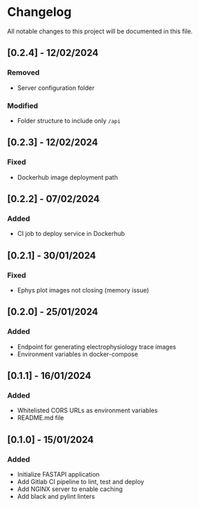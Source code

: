 # Changelog

All notable changes to this project will be documented in this file.


## [0.2.4] - 12/02/2024

### Removed

- Server configuration folder

### Modified

- Folder structure to include only `/api`


## [0.2.3] - 12/02/2024

### Fixed

- Dockerhub image deployment path


## [0.2.2] - 07/02/2024

### Added

- CI job to deploy service in Dockerhub


## [0.2.1] - 30/01/2024

### Fixed

- Ephys plot images not closing (memory issue)

## [0.2.0] - 25/01/2024

### Added

- Endpoint for generating electrophysiology trace images
- Environment variables in docker-compose

## [0.1.1] - 16/01/2024

### Added

- Whitelisted CORS URLs as environment variables
- README.md file

## [0.1.0] - 15/01/2024

### Added

- Initialize FASTAPI application
- Add Gitlab CI pipeline to lint, test and deploy
- Add NGINX server to enable caching
- Add black and pylint linters

